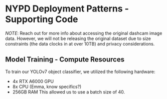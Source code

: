 # NYPD Deployment Patterns - Supporting Code
*NOTE*: Reach out for more info about accessing the original dashcam image data. However, we will not be releasing the original dataset due to size constraints (the data clocks in at over 10TB) and privacy considerations. 

## Model Training - Compute Resources 
To train our YOLOv7 object classifier, we utilized the following hardware: 
- 4x RTX A6000 GPU
- 8x CPU (Emma, know specifics?) 
- 256GB RAM 
This allowed us to use a batch size of 40. 
